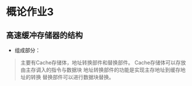 # 概论作业3

## 高速缓冲存储器的结构
- 组成部分：
> 主要有Cache存储体，地址转换部件和替换部件。
Cache存储体可以存放由主存调入的指令与数据块
地址转换部件的功能是实现主存地址到缓存地址的转换
替换部件可以进行数据块替换。
